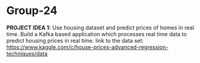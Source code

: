 # Group-24

**PROJECT IDEA 1:**
Use housing dataset and predict prices of homes in real time. Build a Kafka based application which processes real time data to predict housing prices in real time.
link to the data set: https://www.kaggle.com/c/house-prices-advanced-regression-techniques/data
